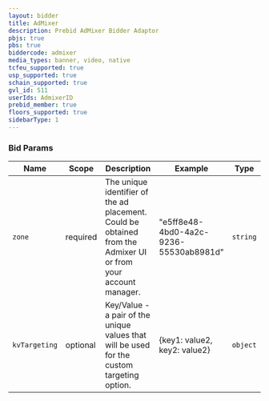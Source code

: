 ```yaml
---
layout: bidder
title: AdMixer
description: Prebid AdMixer Bidder Adaptor
pbjs: true
pbs: true
biddercode: admixer
media_types: banner, video, native
tcfeu_supported: true
usp_supported: true
schain_supported: true
gvl_id: 511
userIds: AdmixerID
prebid_member: true
floors_supported: true
sidebarType: 1
---
```


### Bid Params


| Name          | Scope    | Description                                                                                                    | Example                                | Type     |
|---------------|----------|----------------------------------------------------------------------------------------------------------------|----------------------------------------|----------|
| `zone`        | required | The unique identifier of the ad placement. Could be obtained from the Admixer UI or from your account manager. | "e5ff8e48-4bd0-4a2c-9236-55530ab8981d" | `string` |
| `kvTargeting` | optional | Key/Value - a pair of the unique values that will be used for the custom targeting option.                     | {key1: value2, key2: value2}           | `object` |
